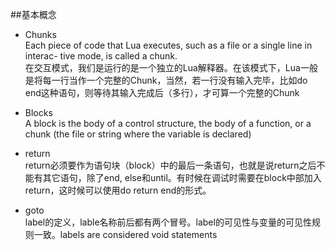 ##基本概念  

* Chunks  
Each piece of code that Lua executes, such as a file or a single line in interac-
tive mode, is called a chunk.  
在交互模式，我们是运行的是一个独立的Lua解释器。在该模式下，Lua一般是将每一行当作一个完整的Chunk，当然，若一行没有输入完毕，比如do end这种语句，则等待其输入完成后（多行），才可算一个完整的Chunk

* Blocks  
A block is the body of a control structure, the body of a
function, or a chunk (the file or string where the variable is declared)  

* return  
	return必须要作为语句块（block）中的最后一条语句，也就是说return之后不能有其它语句，除了end, else和until。有时候在调试时需要在block中部加入return，这时候可以使用do return end的形式。  
* goto  
	label的定义，lable名称前后都有两个冒号。label的可见性与变量的可见性规则一致。labels are considered void statements